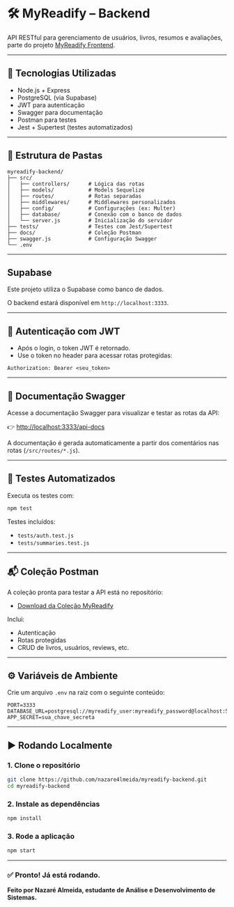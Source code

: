 # 🛠️ MyReadify – Backend

API RESTful para gerenciamento de usuários, livros, resumos e avaliações, parte do projeto [MyReadify Frontend](https://github.com/nazare4lmeida/myreadify-frontend).

---

## 🧰 Tecnologias Utilizadas

- Node.js + Express
- PostgreSQL (via Supabase)
- JWT para autenticação
- Swagger para documentação
- Postman para testes
- Jest + Supertest (testes automatizados)

---

## 📂 Estrutura de Pastas

```
myreadify-backend/
├── src/
│   ├── controllers/      # Lógica das rotas
│   ├── models/           # Models Sequelize
│   ├── routes/           # Rotas separadas
│   ├── middlewares/      # Middlewares personalizados
│   ├── config/           # Configurações (ex: Multer)
│   ├── database/         # Conexão com o banco de dados
│   └── server.js         # Inicialização do servidor
├── tests/                # Testes com Jest/Supertest
├── docs/                 # Coleção Postman
├── swagger.js            # Configuração Swagger
└── .env
```

---

## Supabase

Este projeto utiliza o Supabase como banco de dados.

O backend estará disponível em `http://localhost:3333`.

---

## 🔐 Autenticação com JWT

- Após o login, o token JWT é retornado.
- Use o token no header para acessar rotas protegidas:

```
Authorization: Bearer <seu_token>
```

---

## 📄 Documentação Swagger

Acesse a documentação Swagger para visualizar e testar as rotas da API:

👉 [http://localhost:3333/api-docs](http://localhost:3333/api-docs)

A documentação é gerada automaticamente a partir dos comentários nas rotas (`/src/routes/*.js`).

---

## 🧪 Testes Automatizados

Executa os testes com:

```bash
npm test
```

Testes incluídos:

- `tests/auth.test.js`
- `tests/summaries.test.js`

---

## 📬 Coleção Postman

A coleção pronta para testar a API está no repositório:

- [Download da Coleção MyReadify](./docs/MyReadify-Backend.postman_collection.json)

Inclui:

- Autenticação
- Rotas protegidas
- CRUD de livros, usuários, reviews, etc.

---

## ⚙️ Variáveis de Ambiente

Crie um arquivo `.env` na raiz com o seguinte conteúdo:

```
PORT=3333
DATABASE_URL=postgresql://myreadify_user:myreadify_password@localhost:5432/myreadify_db
APP_SECRET=sua_chave_secreta
```

---

## ▶️ Rodando Localmente

### 1. Clone o repositório

```bash
git clone https://github.com/nazare4lmeida/myreadify-backend.git
cd myreadify-backend
```

### 2. Instale as dependências

```bash
npm install
```

### 3. Rode a aplicação

```bash
npm start
```

---

### ✅ Pronto! Já está rodando.

**Feito por Nazaré Almeida, estudante de Análise e Desenvolvimento de Sistemas.**